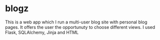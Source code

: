 # blogz
This is a web app which I run a multi-user blog site with personal blog pages. It offers the user the opportunuty to choose different views. I used Flask, SQLAlchemy, Jinja and HTML
